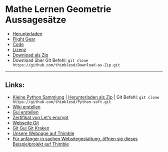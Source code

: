 # Mathe Lernen Geometrie Aussagesätze

- [Herunterladen](https://github.com/thimblesd/mathe-lernen-geometrie-aussages-tze/blob/master/Mathe%C3%9Cben.exe?raw=true)
- [Flight Gear](http://home.flightgear.org/)
- [Code](https://github.com/thimblesd/mathe-lernen-geometrie-aussages-tze/blob/master/Mathe_%C3%BCben_code.cpp)
- [Lizenz](https://github.com/thimblesd/mathe-lernen-geometrie-aussages-tze/blob/master/LICENSE)
- [Download als Zip](https://github.com/thimblesd/Download-as-Zip/archive/master.zip)
- Download über Git Befehl: `git clone https://github.com/thimblesd/Download-as-Zip.git`






----
## Links:

- [Kleine Python Sammlung](https://github.com/thimblesd/Python-soft) | [ Herunterladen als Zip](https://github.com/thimblesd/Python-soft/archive/master.zip) | Git Befehl: `git clone https://github.com/thimblesd/Python-soft.git`
- [Wiki erstellen](https://www.mediawiki.org/wiki/MediaWiki)
- [Gui erstellen](https://www.gtk.org/)
- [Zertifikat von Let's encrypt](https://letsencrypt.org/)
- [Webseite Git](https://git-scm.com/)
- [Git Gui Git Kraken](https://www.gitkraken.com/)
- [Unsere Webpage auf Thimble](https://thimbleprojects.org/netzdesk/468518)
- [Für anfänger in sachen Websitegestaltung, öffnen sie dieses Beispielprojekt auf Thimble](https://thimbleprojects.org/netzdesk/401422/Ducktales.html)
